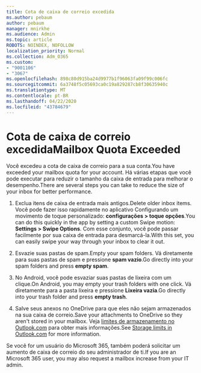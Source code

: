 ```yaml
---
title: Cota de caixa de correio excedida
ms.author: pebaum
author: pebaum
manager: mnirkhe
ms.audience: Admin
ms.topic: article
ROBOTS: NOINDEX, NOFOLLOW
localization_priority: Normal
ms.collection: Adm_O365
ms.custom:
- "9001106"
- "3067"
ms.openlocfilehash: 898c80d915ba24d9977b1f96063fa09f99c006fc
ms.sourcegitcommit: 6a3748f5c05693ca0c19a829287cb8f30635940c
ms.translationtype: MT
ms.contentlocale: pt-BR
ms.lasthandoff: 04/22/2020
ms.locfileid: "43784679"
---
```

# <a name="mailbox-quota-exceeded"></a><span data-ttu-id="f601d-102">Cota de caixa de correio excedida</span><span class="sxs-lookup"><span data-stu-id="f601d-102">Mailbox Quota Exceeded</span></span>

<span data-ttu-id="f601d-103">Você excedeu a cota de caixa de correio para a sua conta.</span><span class="sxs-lookup"><span data-stu-id="f601d-103">You have exceeded your mailbox quota for your account.</span></span> <span data-ttu-id="f601d-104">Há várias etapas que você pode executar para reduzir o tamanho da caixa de entrada para melhorar o desempenho.</span><span class="sxs-lookup"><span data-stu-id="f601d-104">There are several steps you can take to reduce the size of your inbox for better performance.</span></span>

1. <span data-ttu-id="f601d-105">Exclua itens de caixa de entrada mais antigos.</span><span class="sxs-lookup"><span data-stu-id="f601d-105">Delete older inbox items.</span></span> <span data-ttu-id="f601d-106">Você pode fazer isso rapidamente no aplicativo Configurando um movimento de toque personalizado: **configurações > toque opções**.</span><span class="sxs-lookup"><span data-stu-id="f601d-106">You can do this quickly in the app by setting a custom Swipe motion: **Settings > Swipe Options**.</span></span> <span data-ttu-id="f601d-107">Com esse conjunto, você pode passar facilmente por sua caixa de entrada para desmarcá-la.</span><span class="sxs-lookup"><span data-stu-id="f601d-107">With this set, you can easily swipe your way through your inbox to clear it out.</span></span>

2. <span data-ttu-id="f601d-108">Esvazie suas pastas de spam.</span><span class="sxs-lookup"><span data-stu-id="f601d-108">Empty your spam folders.</span></span> <span data-ttu-id="f601d-109">Vá diretamente para suas pastas de spam e pressione **spam vazio**.</span><span class="sxs-lookup"><span data-stu-id="f601d-109">Go directly into your spam folders and press **empty spam**.</span></span>

3. <span data-ttu-id="f601d-110">No Android, você pode esvaziar suas pastas de lixeira com um clique.</span><span class="sxs-lookup"><span data-stu-id="f601d-110">On Android, you may empty your trash folders with one click.</span></span> <span data-ttu-id="f601d-111">Vá diretamente para a pasta lixeira e pressione **Lixeira vazia**.</span><span class="sxs-lookup"><span data-stu-id="f601d-111">Go directly into your trash folder and press **empty trash**.</span></span> 

4. <span data-ttu-id="f601d-112">Salve seus anexos no OneDrive para que eles não sejam armazenados na sua caixa de correio.</span><span class="sxs-lookup"><span data-stu-id="f601d-112">Save your attachments to OneDrive so they aren't stored in your mailbox.</span></span> <span data-ttu-id="f601d-113">Veja [limites de armazenamento no Outlook.com](https://support.office.com/article/storage-limits-in-outlook-com-7ac99134-69e5-4619-ac0b-2d313bba5e9e) para obter mais informações.</span><span class="sxs-lookup"><span data-stu-id="f601d-113">See [Storage limits in Outlook.com](https://support.office.com/article/storage-limits-in-outlook-com-7ac99134-69e5-4619-ac0b-2d313bba5e9e) for more information.</span></span> 

<span data-ttu-id="f601d-114">Se você for um usuário do Microsoft 365, também poderá solicitar um aumento de caixa de correio do seu administrador de ti.</span><span class="sxs-lookup"><span data-stu-id="f601d-114">If you are an Microsoft 365 user, you may also request a mailbox increase from your IT admin.</span></span>